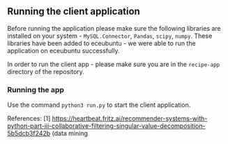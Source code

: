 ## Running the client application 

Before running the application please make sure the following libraries are installed on your system - `MySQL.Connector`, `Pandas`, `scipy`, `numpy`. These libraries have been added to eceubuntu - we were able to run the application on eceubuntu successfully.

In order to run the client app - please make sure you are in the `recipe-app` directory of the repository.

### Running the app
Use the command `python3 run.py` to start the client application.

References:
[1] https://heartbeat.fritz.ai/recommender-systems-with-python-part-iii-collaborative-filtering-singular-value-decomposition-5b5dcb3f242b
(data mining 
